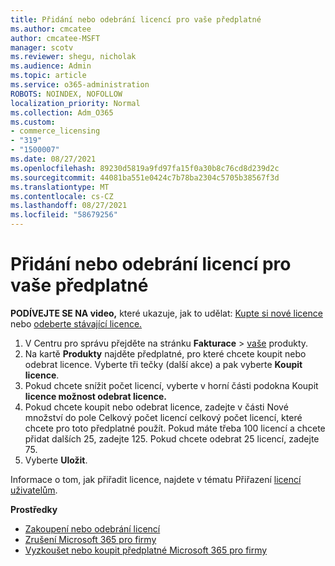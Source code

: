 ```yaml
---
title: Přidání nebo odebrání licencí pro vaše předplatné
ms.author: cmcatee
author: cmcatee-MSFT
manager: scotv
ms.reviewer: shegu, nicholak
ms.audience: Admin
ms.topic: article
ms.service: o365-administration
ROBOTS: NOINDEX, NOFOLLOW
localization_priority: Normal
ms.collection: Adm_O365
ms.custom:
- commerce_licensing
- "319"
- "1500007"
ms.date: 08/27/2021
ms.openlocfilehash: 89230d5819a9fd97fa15f0a30b8c76cd8d239d2c
ms.sourcegitcommit: 44081ba551e0424c7b78ba2304c5705b38567f3d
ms.translationtype: MT
ms.contentlocale: cs-CZ
ms.lasthandoff: 08/27/2021
ms.locfileid: "58679256"
---
```

# <a name="add-or-remove-licenses-for-your-subscription"></a>Přidání nebo odebrání licencí pro vaše předplatné

**PODÍVEJTE SE NA video,** které ukazuje, jak to udělat: [Kupte si nové licence](https://go.microsoft.com/fwlink/p/?linkid=2154857) nebo [odeberte stávající licence.](https://go.microsoft.com/fwlink/p/?linkid=2154938)

1. V Centru pro správu přejděte na stránku **Fakturace**  >  [vaše](https://go.microsoft.com/fwlink/p/?linkid=842054) produkty.
2. Na kartě **Produkty** najděte předplatné, pro které chcete koupit nebo odebrat licence. Vyberte tři tečky (další akce) a pak vyberte **Koupit licence**.
3. Pokud chcete snížit počet licencí, vyberte v horní  části podokna Koupit **licence možnost odebrat licence.**
4. Pokud chcete koupit nebo  odebrat licence,  zadejte v části Nové množství do pole Celkový počet licencí celkový počet licencí, které chcete pro toto předplatné použít. Pokud máte třeba 100 licencí a chcete přidat dalších 25, zadejte 125. Pokud chcete odebrat 25 licencí, zadejte 75.
5. Vyberte **Uložit**.

Informace o tom, jak přiřadit licence, najdete v tématu Přiřazení [licencí uživatelům](https://docs.microsoft.com/microsoft-365/admin/manage/assign-licenses-to-users).

**Prostředky**
  
- [Zakoupení nebo odebrání licencí](https://docs.microsoft.com/microsoft-365/commerce/licenses/buy-licenses)
- [Zrušení Microsoft 365 pro firmy](https://docs.microsoft.com/microsoft-365/commerce/subscriptions/cancel-your-subscription)
- [Vyzkoušet nebo koupit předplatné Microsoft 365 pro firmy](https://docs.microsoft.com/microsoft-365/commerce/try-or-buy-microsoft-365)